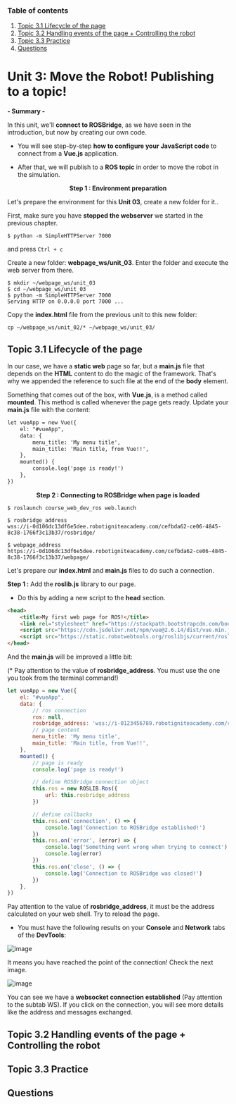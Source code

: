 ### Table of contents
1. [Topic 3.1  Lifecycle of the page](#paragraph1)
2. [Topic 3.2  Handling events of the page + Controlling the robot](#paragraph2)
3. [Topic 3.3  Practice](#paragraph3)
5. [Questions](#paragraph)


# Unit 3:   Move the Robot! Publishing to a topic!

**- Summary -**
 
In this unit, we'll **connect to ROSBridge**, as we have seen in the introduction, but now by creating our own code. 

* You will see step-by-step **how to configure your JavaScript code** to connect from a **Vue.js** application. 

* After that, we will publish to a **ROS topic** in order to move the robot in the simulation.


<p align="center"><b>
Step 1 : Environment preparation 
</b></p>
 

Let's prepare the environment for this **Unit 03**, create a new folder for it..

First, make sure you have **stopped the webserver** we started in the previous chapter. 

```
$ python -m SimpleHTTPServer 7000 
```
and press `Ctrl + c`


Create a new folder: **webpage_ws/unit_03**. Enter the folder and execute the web server from there.

```
$ mkdir ~/webpage_ws/unit_03
$ cd ~/webpage_ws/unit_03
$ python -m SimpleHTTPServer 7000
Serving HTTP on 0.0.0.0 port 7000 ...
```

Copy the **index.html** file from the previous unit to this new folder:

```
cp ~/webpage_ws/unit_02/* ~/webpage_ws/unit_03/
```
 
<!-- %%%%%%%%%%%%%%%%%%%%%%%%%%%%%%%%%%%%%%%%%%%%% Topic 3.1 %%%%%%%%%%%%%%%%%%%%%%%%%%%%%%%%%%%%%%%%%%%%%%%%%%%%%%%%%%%%%%%%%%%%%%%%%%%%% -->

## Topic 3.1   Lifecycle of the page <a name="paragraph1"></a>

In our case, we have a **static web** page so far, but a **main.js** file that depends on the **HTML** content to do the magic of the framework.
That's why we appended the reference to such file at the end of the **body** element.

Something that comes out of the box, with **Vue.js**, is a method called **mounted**. 
This method is called whenever the page gets ready. Update your **main.js** file with the content:

```html
let vueApp = new Vue({
    el: "#vueApp",
    data: {
        menu_title: 'My menu title',
        main_title: 'Main title, from Vue!!',
    },
    mounted() {
        console.log('page is ready!')
    },
})
```

<p align="center"><b>
Step 2 :  Connecting to ROSBridge when page is loaded 
</b></p>

```
$ roslaunch course_web_dev_ros web.launch
```

```
$ rosbridge_address
wss://i-0d106dc13df6e5dee.robotigniteacademy.com/cefbda62-ce06-4845-8c38-1766f3c13b37/rosbridge/
```
```
$ webpage_address
https://i-0d106dc13df6e5dee.robotigniteacademy.com/cefbda62-ce06-4845-8c38-1766f3c13b37/webpage/
```

Let's prepare our **index.html** and **main.js** files to do such a connection.

**Step 1 :** Add the **roslib.js** library to our page. 
* Do this by adding a new script to the **head** section. 

```html
<head>
    <title>My first web page for ROS!</title>
    <link rel="stylesheet" href="https://stackpath.bootstrapcdn.com/bootstrap/4.3.1/css/bootstrap.min.css" integrity="sha384-ggOyR0iXCbMQv3Xipma34MD+dH/1fQ784/j6cY/iJTQUOhcWr7x9JvoRxT2MZw1T" crossorigin="anonymous">
    <script src="https://cdn.jsdelivr.net/npm/vue@2.6.14/dist/vue.min.js"></script>
    <script src="https://static.robotwebtools.org/roslibjs/current/roslib.min.js"></script>
</head>
```

And the **main.js** will be improved a little bit:

(* Pay attention to the value of **rosbridge_address**. You must use the one you took from the terminal command!)

```js
let vueApp = new Vue({
    el: "#vueApp",
    data: {
        // ros connection
        ros: null,
        rosbridge_address: 'wss://i-0123456789.robotigniteacademy.com/rosbridge/', // change to your own address
        // page content
        menu_title: 'My menu title',
        main_title: 'Main title, from Vue!!',
    },
    mounted() {
        // page is ready
        console.log('page is ready!')

        // define ROSBridge connection object
        this.ros = new ROSLIB.Ros({
            url: this.rosbridge_address
        })

        // define callbacks
        this.ros.on('connection', () => {
            console.log('Connection to ROSBridge established!')
        })
        this.ros.on('error', (error) => {
            console.log('Something went wrong when trying to connect')
            console.log(error)
        })
        this.ros.on('close', () => {
            console.log('Connection to ROSBridge was closed!')
        })
    },
})
```

Pay attention to the value of **rosbridge_address**, it must be the address calculated on your web shell.
Try to reload the page.
* You must have the following results on your **Console** and **Network** tabs of the **DevTools**:

![image](https://user-images.githubusercontent.com/20908007/230382803-049fb1b3-eaed-4e86-872c-c0758d79a847.png)


It means you have reached the point of the connection! Check the next image.


![image](https://user-images.githubusercontent.com/20908007/230393457-f8332e1d-eb1a-4e7c-be4c-f439e2869cfd.png)


You can see we have a **websocket connection established** (Pay attention to the subtab WS).
If you click on the connection, you will see more details like the address and messages exchanged. 



<!-- %%%%%%%%%%%%%%%%%%%%%%%%%%%%%%%%%%%%%%%%%%%%% Topic 3.2 %%%%%%%%%%%%%%%%%%%%%%%%%%%%%%%%%%%%%%%%%%%%%%%%%%%%%%%%%%%%%%%%%%%%%%%%%%%%% -->

## Topic 3.2  Handling events of the page + Controlling the robot<a name="paragraph2"></a>










<!-- %%%%%%%%%%%%%%%%%%%%%%%%%%%%%%%%%%%%%%%%%%%%% Topic 3.3  %%%%%%%%%%%%%%%%%%%%%%%%%%%%%%%%%%%%%%%%%%%%%%%%%%%%%%%%%%%%%%%%%%%%%%%%%%%%% -->

## Topic 3.3  Practice <a name="paragraph3"></a>














<!-- %%%%%%%%%%%%%%%%%%%%%%%%%%%%%%%%%%%%%%%%%%%%% Questions %%%%%%%%%%%%%%%%%%%%%%%%%%%%%%%%%%%%%%%%%%%%%%%%%%%%%%%%%%%%%%%%%%%%%%%%%%%%% -->

## Questions <a name="paragraph"></a>
















